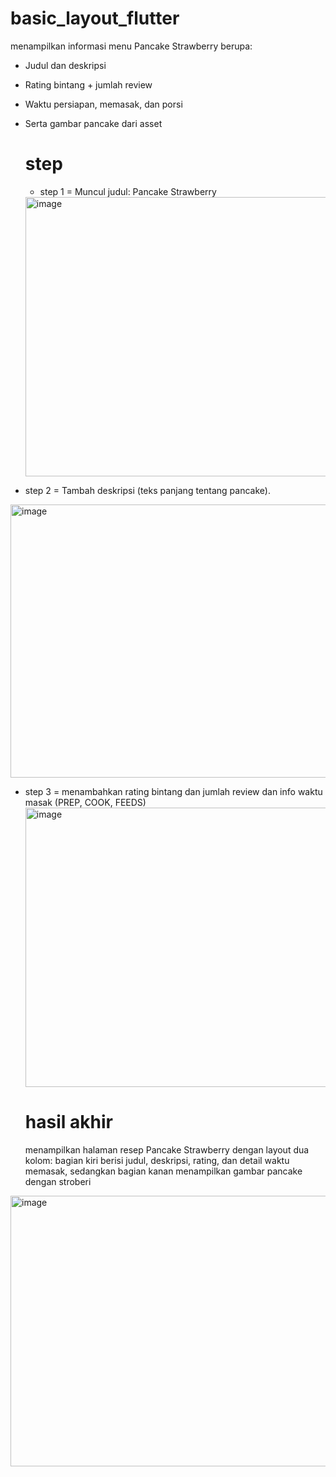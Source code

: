 # basic_layout_flutter
menampilkan informasi menu Pancake Strawberry berupa:
- Judul dan deskripsi
- Rating bintang + jumlah review
- Waktu persiapan, memasak, dan porsi
- Serta gambar pancake dari asset

  # step
  - step 1 = Muncul judul: Pancake Strawberry
  <img width="952" height="447" alt="image" src="https://github.com/user-attachments/assets/6cbee1b7-8bf3-4588-bd8c-7f90e799493d" />

- step 2 = Tambah deskripsi (teks panjang tentang pancake).
 <img width="953" height="437" alt="image" src="https://github.com/user-attachments/assets/0ef9c999-c5d3-4239-8929-aeaf3e464a2a" />
 
- step 3 = menambahkan rating bintang dan jumlah review dan info waktu masak (PREP, COOK, FEEDS)
  <img width="959" height="447" alt="image" src="https://github.com/user-attachments/assets/f4bb6f20-a370-4fa1-a64e-2fbc39e8ed62" />

  
  # hasil akhir
  menampilkan halaman resep Pancake Strawberry dengan layout dua kolom: bagian kiri berisi judul, deskripsi, rating, dan detail waktu memasak, sedangkan bagian kanan menampilkan gambar pancake dengan stroberi
<img width="959" height="433" alt="image" src="https://github.com/user-attachments/assets/c3acd13d-7e2f-49db-900f-4f1a1d3b9c0e" />

